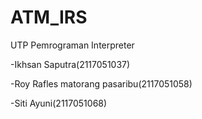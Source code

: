 # ATM_IRS
UTP Pemrograman Interpreter

-Ikhsan Saputra(2117051037)

-Roy Rafles matorang pasaribu(2117051058)

-Siti Ayuni(2117051068)
